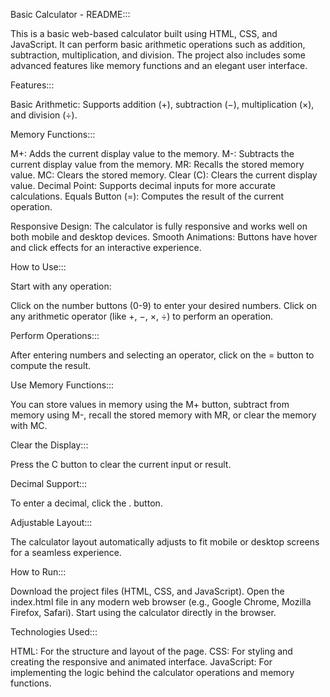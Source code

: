 Basic Calculator - README:::

This is a basic web-based calculator built using HTML, CSS, and JavaScript. It can perform basic arithmetic operations such as addition, subtraction, multiplication, and division. The project also includes some advanced features like memory functions and an elegant user interface.

Features:::

Basic Arithmetic: Supports addition (+), subtraction (−), multiplication (×), and division (÷).

Memory Functions:::

M+: Adds the current display value to the memory.
M-: Subtracts the current display value from the memory.
MR: Recalls the stored memory value.
MC: Clears the stored memory.
Clear (C): Clears the current display value.
Decimal Point: Supports decimal inputs for more accurate calculations.
Equals Button (=): Computes the result of the current operation.

Responsive Design: The calculator is fully responsive and works well on both mobile and desktop devices.
Smooth Animations: Buttons have hover and click effects for an interactive experience.

How to Use:::

Start with any operation:

Click on the number buttons (0-9) to enter your desired numbers.
Click on any arithmetic operator (like +, −, ×, ÷) to perform an operation.

Perform Operations:::

After entering numbers and selecting an operator, click on the = button to compute the result.

Use Memory Functions:::

You can store values in memory using the M+ button, subtract from memory using M-, recall the stored memory with MR, or clear the memory with MC.

Clear the Display:::

Press the C button to clear the current input or result.

Decimal Support:::

To enter a decimal, click the . button.

Adjustable Layout:::

The calculator layout automatically adjusts to fit mobile or desktop screens for a seamless experience.

How to Run:::

Download the project files (HTML, CSS, and JavaScript).
Open the index.html file in any modern web browser (e.g., Google Chrome, Mozilla Firefox, Safari).
Start using the calculator directly in the browser.

Technologies Used:::

HTML: For the structure and layout of the page.
CSS: For styling and creating the responsive and animated interface.
JavaScript: For implementing the logic behind the calculator operations and memory functions.
